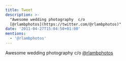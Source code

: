 ```yaml
---
title: Tweet
description: >-
  "Awesome wedding photography  c/o
  [@rlambphotos](https://twitter.com/@rlambphotos)"
date: '2011-04-27T15:04:50+01:00'
mentions:
  - '@rlambphotos'
---
```

Awesome wedding photography  c/o [@rlambphotos](https://twitter.com/@rlambphotos)
